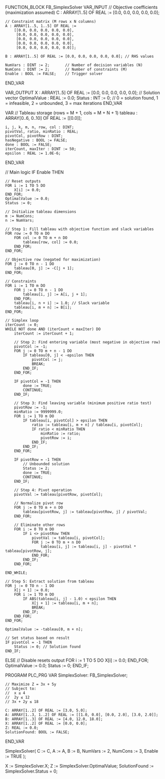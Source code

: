 FUNCTION_BLOCK FB_SimplexSolver
VAR_INPUT
    // Objective coefficients (maximization assumed)
    C : ARRAY[1..5] OF REAL := [0.0, 0.0, 0.0, 0.0, 0.0];

    // Constraint matrix (M rows x N columns)
    A : ARRAY[1..5, 1..5] OF REAL :=
        [[0.0, 0.0, 0.0, 0.0, 0.0],
         [0.0, 0.0, 0.0, 0.0, 0.0],
         [0.0, 0.0, 0.0, 0.0, 0.0],
         [0.0, 0.0, 0.0, 0.0, 0.0],
         [0.0, 0.0, 0.0, 0.0, 0.0]];

    B : ARRAY[1..5] OF REAL := [0.0, 0.0, 0.0, 0.0, 0.0]; // RHS values

    NumVars : DINT := 2;       // Number of decision variables (N)
    NumCons : DINT := 2;       // Number of constraints (M)
    Enable : BOOL := FALSE;    // Trigger solver
END_VAR

VAR_OUTPUT
    X : ARRAY[1..5] OF REAL := [0.0, 0.0, 0.0, 0.0, 0.0]; // Solution vector
    OptimalValue : REAL := 0.0;
    Status : INT := 0; // 0 = solution found, 1 = infeasible, 2 = unbounded, 3 = max iterations
END_VAR

VAR
    // Tableau storage (rows = M + 1, cols = M + N + 1)
    tableau : ARRAY[0..6, 0..10] OF REAL := [[0.0]];

    i, j, k, m, n, row, col : DINT;
    pivotVal, ratio, minRatio : REAL;
    pivotCol, pivotRow : DINT;
    hasNegative : BOOL := FALSE;
    done : BOOL := FALSE;
    iterCount, maxIter : DINT := 50;
    epsilon : REAL := 1.0E-6;
END_VAR

// Main logic
IF Enable THEN

    // Reset outputs
    FOR i := 1 TO 5 DO
        X[i] := 0.0;
    END_FOR;
    OptimalValue := 0.0;
    Status := 0;

    // Initialize tableau dimensions
    m := NumCons;
    n := NumVars;

    // Step 1: Fill tableau with objective function and slack variables
    FOR row := 0 TO m DO
        FOR col := 0 TO m + n DO
            tableau[row, col] := 0.0;
        END_FOR;
    END_FOR;

    // Objective row (negated for maximization)
    FOR j := 0 TO n - 1 DO
        tableau[0, j] := -C[j + 1];
    END_FOR;

    // Constraints
    FOR i := 1 TO m DO
        FOR j := 0 TO n - 1 DO
            tableau[i, j] := A[i, j + 1];
        END_FOR;
        tableau[i, n + i] := 1.0; // Slack variable
        tableau[i, m + n] := B[i];
    END_FOR;

    // Simplex loop
    iterCount := 0;
    WHILE NOT done AND (iterCount < maxIter) DO
        iterCount := iterCount + 1;

        // Step 2: Find entering variable (most negative in objective row)
        pivotCol := -1;
        FOR j := 0 TO m + n - 1 DO
            IF tableau[0, j] < -epsilon THEN
                pivotCol := j;
                BREAK;
            END_IF;
        END_FOR;

        IF pivotCol = -1 THEN
            done := TRUE;
            CONTINUE;
        END_IF;

        // Step 3: Find leaving variable (minimum positive ratio test)
        pivotRow := -1;
        minRatio := 9999999.0;
        FOR i := 1 TO m DO
            IF tableau[i, pivotCol] > epsilon THEN
                ratio := tableau[i, m + n] / tableau[i, pivotCol];
                IF ratio < minRatio THEN
                    minRatio := ratio;
                    pivotRow := i;
                END_IF;
            END_IF;
        END_FOR;

        IF pivotRow = -1 THEN
            // Unbounded solution
            Status := 2;
            done := TRUE;
            CONTINUE;
        END_IF;

        // Step 4: Pivot operation
        pivotVal := tableau[pivotRow, pivotCol];

        // Normalize pivot row
        FOR j := 0 TO m + n DO
            tableau[pivotRow, j] := tableau[pivotRow, j] / pivotVal;
        END_FOR;

        // Eliminate other rows
        FOR i := 0 TO m DO
            IF i <> pivotRow THEN
                pivotVal := tableau[i, pivotCol];
                FOR j := 0 TO m + n DO
                    tableau[i, j] := tableau[i, j] - pivotVal * tableau[pivotRow, j];
                END_FOR;
            END_IF;
        END_FOR;

    END_WHILE;

    // Step 5: Extract solution from tableau
    FOR j := 0 TO n - 1 DO
        X[j + 1] := 0.0;
        FOR i := 1 TO m DO
            IF ABS(tableau[i, j] - 1.0) < epsilon THEN
                X[j + 1] := tableau[i, m + n];
                BREAK;
            END_IF;
        END_FOR;
    END_FOR;

    OptimalValue := -tableau[0, m + n];

    // Set status based on result
    IF pivotCol = -1 THEN
        Status := 0; // Solution found
    END_IF;

ELSE
    // Disable resets output
    FOR i := 1 TO 5 DO
        X[i] := 0.0;
    END_FOR;
    OptimalValue := 0.0;
    Status := 0;
END_IF;

PROGRAM PLC_PRG
VAR
    SimplexSolver: FB_SimplexSolver;

    // Maximize Z = 3x + 5y
    // Subject to:
    //  x ≤ 4
    //  2y ≤ 12
    // 3x + 2y ≤ 18

    C: ARRAY[1..2] OF REAL := [3.0, 5.0];
    A: ARRAY[1..3, 1..2] OF REAL := [[1.0, 0.0], [0.0, 2.0], [3.0, 2.0]];
    B: ARRAY[1..3] OF REAL := [4.0, 12.0, 18.0];
    X: ARRAY[1..2] OF REAL := [0.0, 0.0];
    Z: REAL := 0.0;
    SolutionFound: BOOL := FALSE;
END_VAR

SimplexSolver(
    C := C,
    A := A,
    B := B,
    NumVars := 2,
    NumCons := 3,
    Enable := TRUE
);

X := SimplexSolver.X;
Z := SimplexSolver.OptimalValue;
SolutionFound := SimplexSolver.Status = 0;
